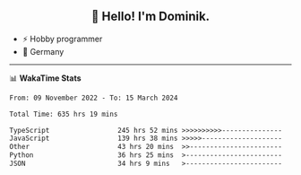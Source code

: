 <h2 align="center">👋 Hello! I'm Dominik.</h2>

- ⚡ Hobby programmer
- 📍 Germany

---
📊 **WakaTime Stats**
<!--START_SECTION:waka-->

```txt
From: 09 November 2022 - To: 15 March 2024

Total Time: 635 hrs 19 mins

TypeScript                 245 hrs 52 mins >>>>>>>>>>---------------   38.70 %
JavaScript                 139 hrs 38 mins >>>>>--------------------   21.98 %
Other                      43 hrs 20 mins  >>-----------------------   06.82 %
Python                     36 hrs 25 mins  >------------------------   05.73 %
JSON                       34 hrs 9 mins   >------------------------   05.38 %
```

<!--END_SECTION:waka-->
